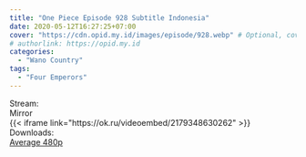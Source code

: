 ```yaml
---
title: "One Piece Episode 928 Subtitle Indonesia"
date: 2020-05-12T16:27:25+07:00
cover: "https://cdn.opid.my.id/images/episode/928.webp" # Optional, cover
# authorlink: https://opid.my.id
categories:
  - "Wano Country"
tags:
  - "Four Emperors"
---
```

<div class="ui menu violet borderless inverted">
  <div class="header item active">
        Stream:
    </div>
  <a class="active item" data-tab="mirror">
    <i class="odnoklassniki icon"></i> Mirror
  </a>
</div>
<div class="ui bottom attached tab segment active" style="border:0 !important;" data-tab="mirror">
{{< iframe link="https://ok.ru/videoembed/2179348630262" >}}
</div>
<div class="ui menu violet borderless inverted">
  <div class="header item active">
        Downloads:
    </div>
  <a class="item nounderline" href="https://ouo.io/GURvLM" target="_blank" rel="dofollow"><i class="google drive icon"></i>
    Average 480p</a>
</div>